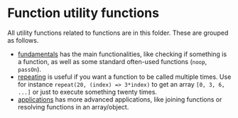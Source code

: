 # Function utility functions

All utility functions related to functions are in this folder. These are grouped as follows.

- [fundamentals](./fundamentals.js) has the main functionalities, like checking if something is a function, as well as some standard often-used functions (`noop`, `passOn`).
- [repeating](./repeating.js) is useful if you want a function to be called multiple times. Use for instance `repeat(20, (index) => 3*index)` to get an array `[0, 3, 6, ...]` or just to execute something twenty times.
- [applications](./applications.js) has more advanced applications, like joining functions or resolving functions in an array/object.
